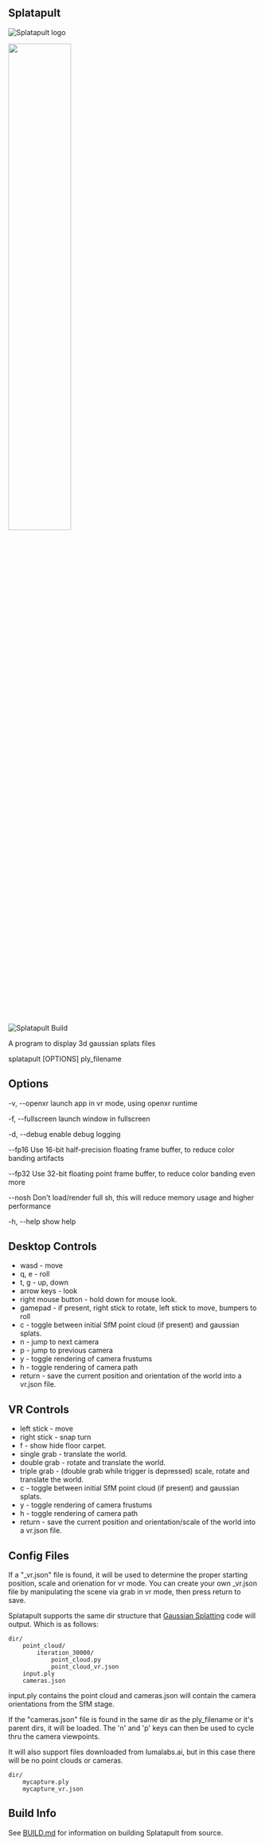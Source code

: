 
Splatapult
----------------------------------------------
![Splatapult logo](/splatapult.png)

[<img src="https://i.ytimg.com/vi/18DuNJRZbzQ/maxresdefault.jpg" width="50%">](https://www.youtube.com/watch?v=18DuNJRZbzQ "Splatapult Demo")

![Splatapult Build](https://github.com/hyperlogic/splatapult/actions/workflows/build.yaml/badge.svg)

A program to display 3d gaussian splats files

splatapult [OPTIONS] ply_filename

Options
-------------
-v, --openxr
    launch app in vr mode, using openxr runtime

-f, --fullscreen
    launch window in fullscreen

-d, --debug
    enable debug logging

--fp16
    Use 16-bit half-precision floating frame buffer, to reduce color banding artifacts

--fp32
    Use 32-bit floating point frame buffer, to reduce color banding even more

--nosh
    Don't load/render full sh, this will reduce memory usage and higher performance

-h, --help
    show help

Desktop Controls
--------------------
* wasd - move
* q, e - roll
* t, g - up, down
* arrow keys - look
* right mouse button - hold down for mouse look.
* gamepad - if present, right stick to rotate, left stick to move, bumpers to roll
* c - toggle between initial SfM point cloud (if present) and gaussian splats.
* n - jump to next camera
* p - jump to previous camera
* y - toggle rendering of camera frustums
* h - toggle rendering of camera path
* return - save the current position and orientation of the world into a vr.json file.

VR Controls
---------------
* left stick - move
* right stick - snap turn
* f - show hide floor carpet.
* single grab - translate the world.
* double grab - rotate and translate the world.
* triple grab - (double grab while trigger is depressed) scale, rotate and translate the world.
* c - toggle between initial SfM point cloud (if present) and gaussian splats.
* y - toggle rendering of camera frustums
* h - toggle rendering of camera path
* return - save the current position and orientation/scale of the world into a vr.json file.

Config Files
----------------------
If a "_vr.json" file is found, it will be used to determine the proper starting position, scale and orienation for vr mode.
You can create your own _vr.json file by manipulating the scene via grab in vr mode, then press return to save.

Splatapult supports the same dir structure that [Gaussian Splatting](https://github.com/graphdeco-inria/gaussian-splatting) code will output.
Which is as follows:

```
dir/
    point_cloud/
        iteration_30000/
            point_cloud.py
            point_cloud_vr.json
    input.ply
    cameras.json
```

input.ply contains the point cloud and cameras.json will contain the camera orientations from the SfM stage.

If the "cameras.json" file is found in the same dir as the ply_filename or it's parent dirs, it will be loaded.
The 'n' and 'p' keys can then be used to cycle thru the camera viewpoints.

It will also support files downloaded from lumalabs.ai, but in this case there will be no point clouds or cameras.

```
dir/
    mycapture.ply
    mycapture_vr.json
```
Build Info
--------------------
See [BUILD.md](BUILD.md) for information on building Splatapult from source.

